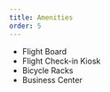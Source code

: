 ```yaml
---
title: Amenities
order: 5
---
```


- Flight Board
- Flight Check-in Kiosk
- Bicycle Racks
- Business Center
